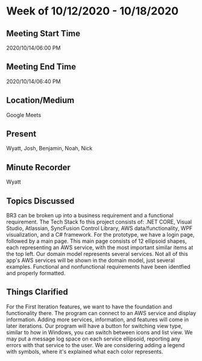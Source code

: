 # Week of 10/12/2020 - 10/18/2020

## Meeting Start Time

2020/10/14/06:00 PM

## Meeting End Time

2020/10/14/06:40 PM

## Location/Medium

Google Meets

## Present

Wyatt, Josh, Benjamin, Noah, Nick

## Minute Recorder

Wyatt

## Topics Discussed

BR3 can be broken up into a business requirement and a functional requirement. The Tech Stack fo this project consists of: .NET CORE, Visual Studio, Atlassian, SyncFusion Control Library, AWS data/functionality, WPF visualization, and a C# framework. For the prototype, we have a login page, followed by a main page. This main page consists of 12 ellipsoid shapes, each representing an AWS service, with the most important similar items at the top left. Our domain model represents several services. Not all of this app's AWS services will be shown in the domain model, just several examples. Functional and nonfunctional requirements have been identfied and properly formatted.

## Things Clarified

For the First Iteration features, we want to have the foundation and functionality there. The program can connect to an AWS service and display information. Adding more services, information, and features will come in later iterations. Our program will have a button for switching view type, similar to how in Windows, you can switch between icons and list view. We may put a message log space on each service ellipsoid, reporting any errors with that service to the user. We are considering adding a legend with symbols, where it's explained what each color represents.
